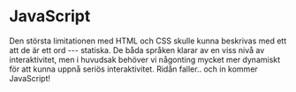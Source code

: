 # JavaScript

Den största limitationen med HTML och CSS skulle kunna beskrivas med ett att de är ett ord --- statiska. De båda språken klarar av en viss nivå av interaktivitet, men i huvudsak behöver vi någonting mycket mer dynamiskt för att kunna uppnå seriös interaktivitet. Ridån faller.. och in kommer JavaScript!
